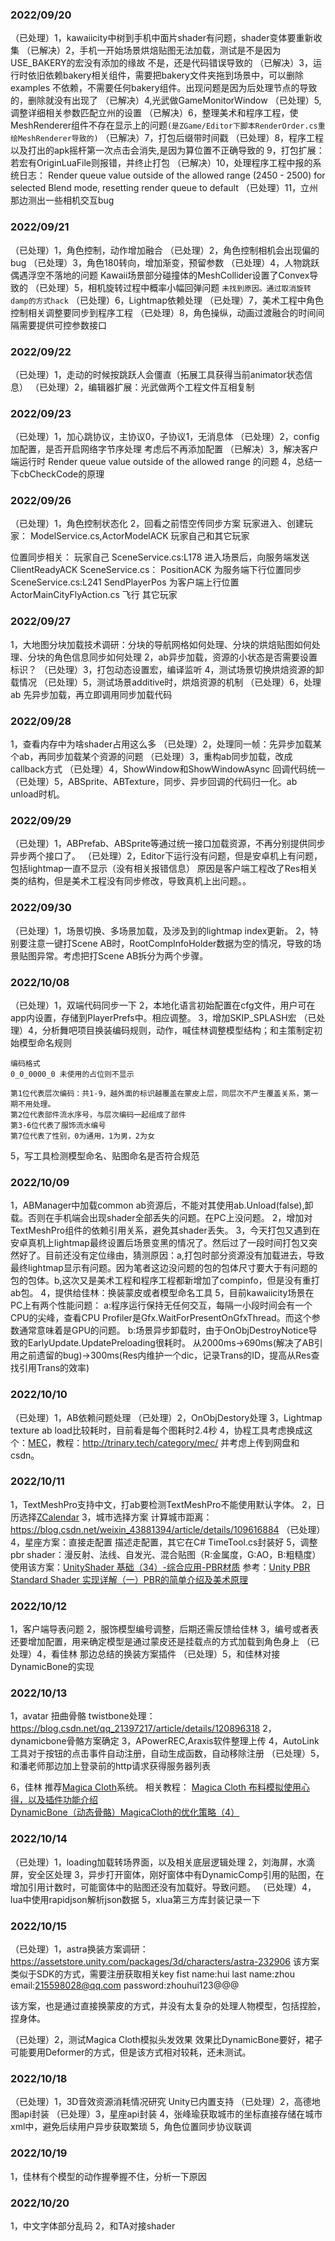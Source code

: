 ### 2022/09/20
（已处理）1，kawaiicity中树到手机中面片shader有问题，shader变体要重新收集
（已解决）2，手机一开始场景烘焙贴图无法加载，测试是不是因为USE_BAKERY的宏没有添加的缘故
不是，还是代码错误导致的
（已解决）3，运行时依旧依赖bakery相关组件，需要把bakery文件夹拖到场景中，可以删除examples
不依赖，不需要任何bakery组件。出现问题是因为后处理节点的导致的，删除就没有出现了
（已解决）4,光武做GameMonitorWindow
（已处理）5,调整详细相关参数匹配立州的设置
（已解决）6，整理美术和程序工程，使MeshRenderer组件不存在显示上的问题``(是ZGame/Editor下脚本RenderOrder.cs重绘MeshRenderer导致的)``
（已解决）7，打包后缀带时间戳
（已处理）8，程序工程以及打出的apk摇杆第一次点击会消失,是因为算位置不正确导致的
9，打包扩展：若宏有OriginLuaFile则报错，并终止打包
（已解决）10，处理程序工程中报的系统日志： Render queue value outside of the allowed range (2450 - 2500) for selected Blend mode, resetting render queue to default
（已处理）11，立州那边测出一些相机交互bug

### 2022/09/21
（已处理）1，角色控制，动作增加融合
（已处理）2，角色控制相机会出现偏的bug
（已处理）3，角色180转向，增加渐变，预留参数
（已处理）4，人物跳跃偶遇浮空不落地的问题
Kawaii场景部分碰撞体的MeshCollider设置了Convex导致的
（已处理）5，相机旋转过程中概率小幅回弹问题
``未找到原因。通过取消旋转damp的方式hack``
（已处理）6，Lightmap依赖处理
（已处理）7，美术工程中角色控制相关调整要同步到程序工程
（已处理）8，角色操纵，动画过渡融合的时间间隔需要提供可控参数接口

### 2022/09/22
（已处理）1，走动的时候按跳跃人会僵直（拓展工具获得当前animator状态信息）
（已处理）2，编辑器扩展：光武做两个工程文件互相复制

### 2022/09/23
（已处理）1，加心跳协议，主协议0，子协议1，无消息体
（已处理）2，config加配置，是否开启网络字节序处理
考虑后不再添加配置
（已解决）3，解决客户端运行时 Render queue value outside of the allowed range 的问题
4，总结一下cbCheckCode的原理

### 2022/09/26
（已处理）1，角色控制状态化
2，回看之前悟空传同步方案
玩家进入、创建玩家： ModelService.cs,ActorModelACK 玩家自己和其它玩家

位置同步相关：
玩家自己
SceneService.cs:L178 进入场景后，向服务端发送ClientReadyACK
SceneService.cs： PositionACK 为服务端下行位置同步
SceneService.cs:L241 SendPlayerPos 为客户端上行位置
ActorMainCityFlyAction.cs 飞行
其它玩家



### 2022/09/27
1，大地图分块加载技术调研：分块的导航网格如何处理、分块的烘焙贴图如何处理、分块的角色信息同步如何处理
2，ab异步加载，资源的小状态是否需要设置标识？
（已处理）3，打包动态设置宏，编译监听
4，测试场景切换烘焙资源的卸载情况
（已处理）5，测试场景additive时，烘焙资源的机制
（已处理）6，处理ab 先异步加载，再立即调用同步加载代码 


### 2022/09/28
1，查看内存中为啥shader占用这么多
（已处理）2，处理同一帧：先异步加载某个ab，再同步加载某个资源的问题
（已处理）3，重构ab同步加载，改成callback方式
（已处理）4，ShowWindow和ShowWindowAsync 回调代码统一
（已处理）5，ABSprite、ABTexture，同步、异步回调的代码归一化。ab unload时机。

### 2022/09/29
（已处理）1，ABPrefab、ABSprite等通过统一接口加载资源，不再分别提供同步异步两个接口了。
（已处理）2，Editor下运行没有问题，但是安卓机上有问题，包括lightmap一直不显示（没有相关报错信息）
原因是客户端工程改了Res相关类的结构，但是美术工程没有同步修改，导致真机上出问题。。


### 2022/09/30
（已处理）1，场景切换、多场景加载，及涉及到的lightmap index更新。
2，特别要注意一键打Scene AB时，RootCompInfoHolder数据为空的情况，导致的场景贴图异常。考虑把打Scene AB拆分为两个步骤。

### 2022/10/08
（已处理）1，双端代码同步一下
2，本地化语言初始配置在cfg文件，用户可在app内设置，存储到PlayerPrefs中。相应调整。
3，增加SKIP_SPLASH宏
（已处理）4，分析舞吧项目换装编码规则，动作，喊佳林调整模型结构；和主策制定初始模型命名规则
```
编码格式  
0_0_0000_0 未使用的占位则不显示

第1位代表层次编码：共1-9，越外面的标识越覆盖在蒙皮上层，同层次不产生覆盖关系，第一期不用处理。  
第2位代表部件流水序号，与层次编码一起组成了部件  
第3-6位代表了服饰流水编号  
第7位代表了性别，0为通用，1为男，2为女
```
5，写工具检测模型命名、贴图命名是否符合规范

### 2022/10/09
1，ABManager中加载common ab资源后，不能对其使用ab.Unload(false),卸载。否则在手机端会出现shader全部丢失的问题。在PC上没问题。
2，增加对TextMeshPro组件的依赖引用关系，避免其shader丢失。
3，今天打包又遇到在安卓真机上lightmap最终设置后场景变黑的情况了。然后过了一段时间打包又突然好了。目前还没有定位缘由，猜测原因：a,打包时部分资源没有加载进去，导致最终lightmap显示有问题。因为笔者这边没问题的包的包体尺寸要大于有问题的包的包体。b,这次又是美术工程和程序工程都新增加了compinfo，但是没有重打ab包。
4，提供给佳林：换装蒙皮或者模型命名工具
5，目前kawaiicity场景在PC上有两个性能问题：
a:程序运行保持无任何交互，每隔一小段时间会有一个CPU的尖峰，查看CPU Profiler是Gfx.WaitForPresentOnGfxThread。而这个参数通常意味着是GPU的问题。
b:场景异步卸载时，由于OnObjDestroyNotice导致的EarlyUpdate.UpdatePreloading很耗时。
从2000ms->690ms(解决了AB引用之前遗留的bug)->300ms(Res内维护一个dic，记录Trans的ID，提高从Res查找引用Trans的效率)


### 2022/10/10
（已处理）1，AB依赖问题处理
（已处理）2，OnObjDestory处理
3，Lightmap texture ab load比较耗时，目前看是每个图耗时2.4秒
4，协程工具考虑换成这个：[MEC](https://assetstore.unity.com/packages/tools/animation/more-effective-coroutines-free-54975#description)，教程：http://trinary.tech/category/mec/
并考虑上传到网盘和csdn。



### 2022/10/11
1，TextMeshPro支持中文，打ab要检测TextMeshPro不能使用默认字体。
2，日历选择[ZCalendar](https://gitee.com/jacobkay/unity-calendar)
3，城市选择方案
计算城市距离：https://blog.csdn.net/weixin_43881394/article/details/109616884
（已处理）4，星座方案：直接走配置
描述走配置，其它在C# TimeTool.cs封装好
5，调整pbr shader：漫反射、法线、自发光、混合贴图（R:金属度，G:AO，B:粗糙度）
使用该方案：[UnityShader 基础（34）-综合应用-PBR材质](https://zhuanlan.zhihu.com/p/422881152)
参考：[Unity PBR Standard Shader 实现详解（一）PBR的简单介绍及美术原理](https://zhuanlan.zhihu.com/p/135874778)


### 2022/10/12
1，客户端导表问题
2，服饰模型编号调整，后期还需反馈给佳林
3，编号或者表还要增加配置，用来确定模型是通过蒙皮还是挂载点的方式加载到角色身上
（已处理）4，看佳林 那边总结的换装方案插件
（已处理）5，和佳林对接DynamicBone的实现


### 2022/10/13
1，avatar 扭曲骨骼 twistbone处理：https://blog.csdn.net/qq_21397217/article/details/120896318
2，dynamicbone骨骼方案确定
3，APowerREC,Araxis软件整理上传
4，AutoLink工具对于按钮的点击事件自动注册，自动生成函数，自动移除注册
（已处理）5，和潘老师那边加上登录前的http请求获得服务器列表

6，佳林 推荐[Magica Cloth](https://www.bilibili.com/video/BV1iL4y1i7p5/?spm_id_from=333.337.search-card.all.click&vd_source=35717917bbfc5fd6004dd7231be24c25)系统。
相关教程：
[Magica Cloth 布料模拟使用心得，以及插件功能介绍](https://www.163.com/dy/article/FLBHM90H0526E124.html)
[DynamicBone（动态骨骼）MagicaCloth的优化策略（4）](https://zhuanlan.zhihu.com/p/526285709mei'you)

### 2022/10/14
（已处理）1，loading加载转场界面，以及相关底层逻辑处理
2，刘海屏，水滴屏，安全区处理
3，异步打开窗体，刚好窗体中有DynamicComp引用的贴图，在增加引用计数时，可能窗体中的贴图还没有加载好。导致问题。
（已处理）4，lua中使用rapidjson解析json数据
5，xlua第三方库封装记录一下


### 2022/10/15
（已处理）1，astra换装方案调研：https://assetstore.unity.com/packages/3d/characters/astra-232906
该方案类似于SDK的方式，需要注册获取相关key
fist name:hui
last name:zhou
email:215598028@qq.com
password:zhouhui123@@@

该方案，也是通过直接换蒙皮的方式，并没有太复杂的处理人物模型，包括捏脸，捏身体。

（已处理）2，测试Magica Cloth模拟头发效果
效果比DynamicBone要好，裙子可能要用Deformer的方式，但是该方式相对较耗，还未测试。


### 2022/10/18
（已处理）1，3D音效资源消耗情况研究
Unity已内置支持
（已处理）2，高德地图api封装
（已处理）3，星座api封装
4，张峰瑜获取城市的坐标直接存储在城市xml中，避免后续用户异步获取繁琐
5，角色位置同步协议联调


### 2022/10/19
1，佳林有个模型的动作握拳握不住，分析一下原因

### 2022/10/20
1，中文字体部分乱码
2，和TA对接shader